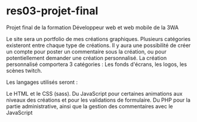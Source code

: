 # res03-projet-final
Projet final de la formation Développeur web et web mobile de la 3WA


Le site sera un portfolio de mes créations graphiques.
Plusieurs catégories existeront entre chaque type de créations.
Il y aura une possibilité de créer un compte pour poster un commentaire sous la création, ou pour potentiellement demander une création personnalisé. 
La création personnalisé comportera 3 catégories : Les fonds d'écrans, les logos, les scènes twitch.

Les langages utilisés seront :

Le HTML et le CSS (sass).
Du JavaScript pour certaines animations aux niveaux des créations et pour les validations de formulaire. 
Du PHP pour la partie administrative, ainsi que la gestion des commentaires avec le JavaScript
